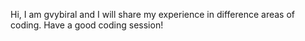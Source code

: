 Hi,
I am gvybiral and I will share my experience in difference areas of coding. 
Have a good coding session!


<!---
gvybiral/gvybiral is a ✨ special ✨ repository because its `README.md` (this file) appears on your GitHub profile.
You can click the Preview link to take a look at your changes.
--->
